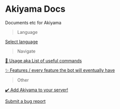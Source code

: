 # Akiyama Docs
Documents etc for Akiyama

> Language

[Select language](../README.md)

> Navigate

[📝 Usage aka List of useful commands](./USAGE.md)

[✨ Features / every feature the bot will eventually have](./FEATURES.md)

> Other

[✔️ Add Akiyama to your server!](https://discord.com/api/oauth2/authorize?client_id=611836017573625857&permissions=8&scope=bot)

[Submit a bug report](https://github.com/TheAlan404/akiyama-docs/issues/new?title=[EN]%20Bug%20Report)
